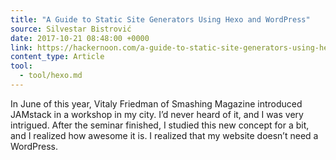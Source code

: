 ```yaml
---
title: "A Guide to Static Site Generators Using Hexo and WordPress"
source: Silvestar Bistrović
date: 2017-10-21 08:48:00 +0000
link: https://hackernoon.com/a-guide-to-static-site-generators-using-hexo-and-wordpress-e6c0b17285cb
content_type: Article
tool:
  - tool/hexo.md 
---
```

In June of this year, Vitaly Friedman of Smashing Magazine introduced JAMstack in a workshop in my city. I’d never heard of it, and I was very intrigued. After the seminar finished, I studied this new concept for a bit, and I realized how awesome it is. I realized that my website doesn’t need a WordPress.






